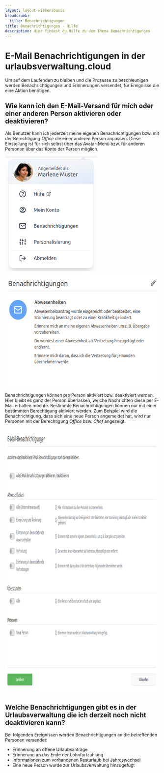 ```yaml
---
layout: layout-wissensbasis
breadcrumb:
  title: Benachrichtigungen
title: Benachrichtigungen - Hilfe
description: Hier findest du Hilfe zu dem Thema Benachrichtigungen
---
```


# E-Mail Benachrichtigungen in der urlaubsverwaltung.cloud

Um auf dem Laufenden zu bleiben und die Prozesse zu beschleunigen werden Benachrichtigungen 
und Erinnerungen versendet, für Ereignisse die eine Aktion benötigen. 


## Wie kann ich den E-Mail-Versand für mich oder einer anderen Person aktivieren oder deaktivieren?

Als Benutzer kann ich jederzeit meine eigenen Benachrichtigungen bzw. mit der Berechtigung _Office_ die einer anderen
Person anpassen. Diese Einstellung ist für sich selbst über das Avatar-Menü bzw. für anderen Personen über das Konto
der Person möglich.

<p class="flex flex-col items-start md:flex-row md:space-x-8">
    <picture>
        <source srcset="avatar_menue.avif" type="image/avif" />
        <source srcset="avatar_menue.webp" type="image/webp" />
        <img
          src="avatar_menue.png"
          alt="Über das Avatar-Menü gelangt man zu den Benachrichtigungen"
          decoding="async"
          loading="lazy"
          width="300"
          height="375"
        />
    </picture>
    <picture>
        <source srcset="konto_benachrichtigungen.avif" type="image/avif" />
        <source srcset="konto_benachrichtigungen.webp" type="image/webp" />
        <img
          src="konto_benachrichtigungen.png"
          alt="Über das Konto einer Person gelangt man zu den Benachrichtigungen"
          decoding="async"
          loading="lazy"
          width="567"
          height="375"
        />
    </picture>
</p>

Benachrichtigungen können pro Person aktiviert bzw. deaktiviert werden. Hier bleibt es ganz der Person
überlassen, welche Nachrichten diese per E-Mail erhalten möchte. Bestimmte Benachrichtigungen können nur mit einer
bestimmten Berechtigung aktiviert werden. Zum Beispiel wird die Benachrichtigung, dass sich eine neue Person angemeldet
hat, wird nur Personen mit der Berechtigung _Office_ bzw. _Chef_ angezeigt.

<p>
<picture>
    <source srcset="benachrichtigung.avif" type="image/avif" />
    <source srcset="benachrichtigung.webp" type="image/webp" />
    <img
      src="benachrichtigung.png"
      alt="Aktivieren bzw. deaktivieren von Benachrichtigungen pro Person"
      decoding="async"
      loading="lazy"
      width="1198"
      height="864"
    />
</picture>
</p>

## Welche Benachrichtigungen gibt es in der Urlaubsverwaltung die ich derzeit noch nicht deaktivieren kann?

Bei folgenden Ereignissen werden Benachrichtigungen an die betreffenden Personen versendet:

- Erinnerung an offene Urlaubsanträge
- Erinnerung an das Ende der Lohnfortzahlung
- Informationen zum vorhandenen Resturlaub bei Jahreswechsel
- Eine neue Person wurde zur Urlaubsverwaltung hinzugefügt
